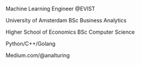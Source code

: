 Machine Learning Engineer @EVIST

University of Amsterdam BSc Business Analytics 

Higher School of Economics BSc Computer Science

Python/C++/Golang

Medium.com/@analturing
